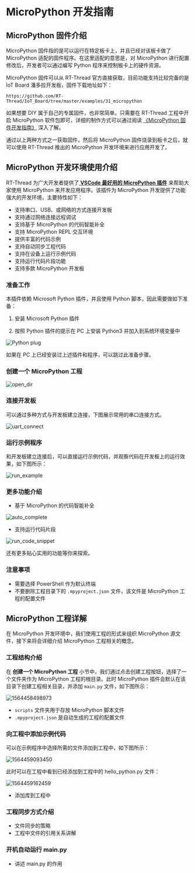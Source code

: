 # MicroPython 开发指南

## MicroPython 固件介绍

MicroPython 固件指的是可以运行在特定板卡上，并且已经对该板卡做了 MicroPython 适配的固件程序。在这里适配的意思是，对 MicroPython 进行配置修改后，开发者可以通过编写 Python 程序来控制板卡上的硬件资源。 

MicroPython 固件可以从 RT-Thread 官方直接获取，目前功能支持比较完备的是 IoT Board 潘多拉开发板，固件下载地址如下：

```
https://github.com/RT-Thread/IoT_Board/tree/master/examples/31_micropython
```

如果想要 DIY 属于自己的专属固件，也非常简单。只需要在 RT-Thread 工程中开启 MicroPython 软件包即可，详细的制作方式可以通过阅读 [《MicroPython 固件开发指南》]() 深入了解。

通过以上两种方式之一获取固件，然后将 MicroPython 固件烧录到板卡之后，就可以使用 RT-Thread 推出的 MicroPython 开发环境来进行应用开发了。 

## MicroPython 开发环境使用介绍

RT-Thread 为广大开发者提供了[ **VSCode 最好用的 MicroPython 插件**](https://marketplace.visualstudio.com/items?itemName=RT-Thread.rt-thread-micropython) 来帮助大家使用 MicroPython 来开发应用程序。该插件为 MicroPython 开发提供了功能强大的开发环境，主要特性如下：

- 支持串口、USB、或网络的方式连接开发板
- 支持通过网络连接远程调试
- 支持基于 MicroPython 的代码智能补全
- 支持 MicroPython REPL 交互环境
- 提供丰富的代码示例
- 支持自动同步工程代码
- 支持在设备上运行示例代码
- 支持运行代码片段功能
- 支持多款 MicroPython 开发板

### 准备工作

本插件依赖 Microsoft Python 插件，并且使用 Python 脚本，因此需要做如下准备：

1. 安装 Microsoft Python 插件

2. 按照 Python 插件的提示在 PC 上安装 Python3 并加入到系统环境变量中

![Python plug](assets/install_python_plug.png)

如果在 PC 上已经安装过上述插件和程序，可以跳过此准备步骤。

### 创建一个 MicroPython 工程

![open_dir](assets/open_dir.gif)

### 连接开发板

可以通过多种方式与开发板建立连接，下图展示常用的串口连接方式。

![uart_connect](assets/uart_connect.gif)

### 运行示例程序

和开发板建立连接后，可以直接运行示例代码，并观察代码在开发板上的运行效果，如下图所示：

![run_example](assets/run_example.gif)

### 更多功能介绍

- 基于 MicroPython 的代码智能补全

![auto_complete](assets/auto_complete.gif)

- 支持运行代码片段

![run_code_snippet](assets/run_code_snippet.gif)

还有更多贴心实用的功能等你来探索。

### 注意事项

- 需要选择 PowerShell 作为默认终端
- 不要删除工程目录下的 `.mpyproject.json` 文件，该文件是 MicroPython 工程的配置文件

## MicroPython 工程详解

在 MicroPython 开发环境中，我们使用工程的形式来组织 MicroPython 源文件，接下来将会详细介绍 MicroPython 工程相关的概念。

### 工程结构介绍

在 **创建一个 MicroPython 工程** 小节中，我们通过点击创建工程按钮，选择了一个文件夹作为 MicroPython 工程的根目录。此时 MicroPython 插件会默认在该目录下创建工程相关目录，并添加 `main.py` 文件，如下图所示：

![1564458498973](assets/1564458498973.png)

- `scripts` 文件夹用于存放 MicroPython 脚本文件
- `.mpyproject.json` 是自动生成的工程的配置文件

### 向工程中添加示例代码

可以在示例程序中选择所需的文件添加到工程中，如下图所示：

![1564459093450](assets/1564459093450.png)

此时可以在工程中看到已经添加到工程中的 hello_python.py 文件：

![1564459162459](assets/1564459162459.png)

- 添加库到工程中

### 工程同步方式介绍
- 文件同步的策略
- 工程中文件的引用关系讲解

### 开机自动运行 main.py
- 讲述 main.py 的作用

